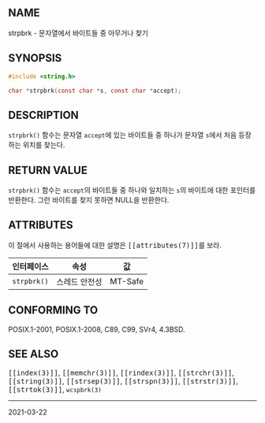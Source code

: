 ## NAME

strpbrk - 문자열에서 바이트들 중 아무거나 찾기

## SYNOPSIS

```c
#include <string.h>

char *strpbrk(const char *s, const char *accept);
```

## DESCRIPTION

`strpbrk()` 함수는 문자열 `accept`에 있는 바이트들 중 하나가 문자열 `s`에서 처음 등장하는 위치를 찾는다.

## RETURN VALUE

`strpbrk()` 함수는 `accept`의 바이트들 중 하나와 일치하는 `s`의 바이트에 대한 포인터를 반환한다. 그런 바이트를 찾지 못하면 NULL을 반환한다.

## ATTRIBUTES

이 절에서 사용하는 용어들에 대한 설명은 <tt>[[attributes(7)]]</tt>를 보라.

| 인터페이스 | 속성 | 값 |
| --- | --- | --- |
| `strpbrk()` | 스레드 안전성 | MT-Safe |

## CONFORMING TO

POSIX.1-2001, POSIX.1-2008, C89, C99, SVr4, 4.3BSD.

## SEE ALSO

<tt>[[index(3)]]</tt>, <tt>[[memchr(3)]]</tt>, <tt>[[rindex(3)]]</tt>, <tt>[[strchr(3)]]</tt>, <tt>[[string(3)]]</tt>, <tt>[[strsep(3)]]</tt>, <tt>[[strspn(3)]]</tt>, <tt>[[strstr(3)]]</tt>, <tt>[[strtok(3)]]</tt>, `wcspbrk(3)`

----

2021-03-22
